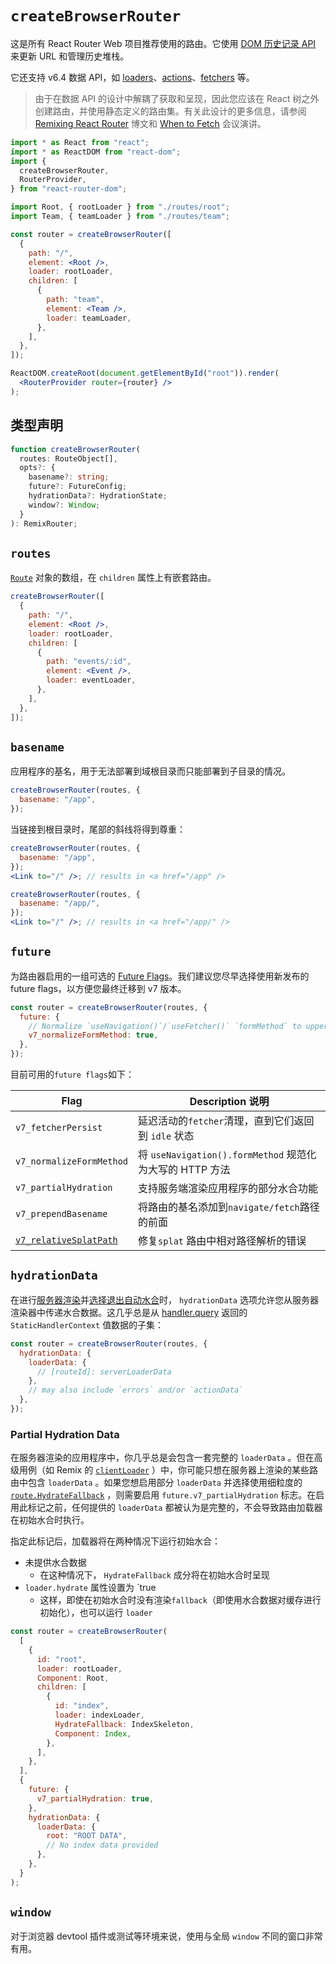 # `createBrowserRouter`

这是所有 React Router Web 项目推荐使用的路由。它使用 [DOM 历史记录 API](https://developer.mozilla.org/en-US/docs/Web/API/History) 来更新 URL 和管理历史堆栈。

它还支持 v6.4 数据 API，如 [loaders](../route/loader)、[actions](../route/action)、[fetchers](../hooks/use-fetcher) 等。

> 由于在数据 API 的设计中解耦了获取和呈现，因此您应该在 React 树之外创建路由，并使用静态定义的路由集。有关此设计的更多信息，请参阅 [Remixing React Router](https://remix.run/blog/remixing-react-router) 博文和 [When to Fetch](https://www.youtube.com/watch?v=95B8mnhzoCM) 会议演讲。

```jsx
import * as React from "react";
import * as ReactDOM from "react-dom";
import {
  createBrowserRouter,
  RouterProvider,
} from "react-router-dom";

import Root, { rootLoader } from "./routes/root";
import Team, { teamLoader } from "./routes/team";

const router = createBrowserRouter([
  {
    path: "/",
    element: <Root />,
    loader: rootLoader,
    children: [
      {
        path: "team",
        element: <Team />,
        loader: teamLoader,
      },
    ],
  },
]);

ReactDOM.createRoot(document.getElementById("root")).render(
  <RouterProvider router={router} />
);
```

## 类型声明

```ts
function createBrowserRouter(
  routes: RouteObject[],
  opts?: {
    basename?: string;
    future?: FutureConfig;
    hydrationData?: HydrationState;
    window?: Window;
  }
): RemixRouter;
```

## `routes`

[`Route`](../components/route) 对象的数组，在 `children` 属性上有嵌套路由。

```jsx
createBrowserRouter([
  {
    path: "/",
    element: <Root />,
    loader: rootLoader,
    children: [
      {
        path: "events/:id",
        element: <Event />,
        loader: eventLoader,
      },
    ],
  },
]);
```

## `basename`

应用程序的基名，用于无法部署到域根目录而只能部署到子目录的情况。

```jsx
createBrowserRouter(routes, {
  basename: "/app",
});
```

当链接到根目录时，尾部的斜线将得到尊重：

```jsx
createBrowserRouter(routes, {
  basename: "/app",
});
<Link to="/" />; // results in <a href="/app" />

createBrowserRouter(routes, {
  basename: "/app/",
});
<Link to="/" />; // results in <a href="/app/" />
```

## `future`

为路由器启用的一组可选的 [Future Flags](../guides/api-development-strategy)。我们建议您尽早选择使用新发布的 future flags，以方便您最终迁移到 v7 版本。

```jsx
const router = createBrowserRouter(routes, {
  future: {
    // Normalize `useNavigation()`/`useFetcher()` `formMethod` to uppercase
    v7_normalizeFormMethod: true,
  },
});
```

目前可用的`future flags`如下：

| Flag                                                         | Description 说明                                         |
| ------------------------------------------------------------ | -------------------------------------------------------- |
| `v7_fetcherPersist`                                          | 延迟活动的`fetcher`清理，直到它们返回到 `idle` 状态      |
| `v7_normalizeFormMethod`                                     | 将 `useNavigation().formMethod` 规范化为大写的 HTTP 方法 |
| `v7_partialHydration`                                        | 支持服务端渲染应用程序的部分水合功能                     |
| `v7_prependBasename`                                         | 将路由的基名添加到`navigate/fetch`路径的前面             |
| [`v7_relativeSplatPath`](../hooks/use-resolved-path#splat-paths) | 修复`splat` 路由中相对路径解析的错误                     |

## `hydrationData`

在进行[服务器渲染](../guides/ssr)并[选择退出自动水合](../routers/static-router-provider#hydrate)时， `hydrationData` 选项允许您从服务器渲染器中传递水合数据。这几乎总是从 [handler.query](../routers/create-static-handler#handlerqueryrequest-opts) 返回的 `StaticHandlerContext` 值数据的子集：

```jsx
const router = createBrowserRouter(routes, {
  hydrationData: {
    loaderData: {
      // [routeId]: serverLoaderData
    },
    // may also include `errors` and/or `actionData`
  },
});
```

###  Partial Hydration Data

在服务器渲染的应用程序中，你几乎总是会包含一套完整的 `loaderData` 。但在高级用例（如 Remix 的 [`clientLoader`](https://remix.run/route/client-loader) ）中，你可能只想在服务器上渲染的某些路由中包含 `loaderData` 。如果您想启用部分 `loaderData` 并选择使用细粒度的 [`route.HydrateFallback`](../route/hydrate-fallback-element) ，则需要启用 `future.v7_partialHydration` 标志。在启用此标记之前，任何提供的 `loaderData` 都被认为是完整的，不会导致路由加载器在初始水合时执行。

指定此标记后，加载器将在两种情况下运行初始水合：

- 未提供水合数据
  - 在这种情况下， `HydrateFallback` 成分将在初始水合时呈现
- `loader.hydrate` 属性设置为 `true
  - 这样，即使在初始水合时没有渲染`fallback`（即使用水合数据对缓存进行初始化），也可以运行 `loader`

```jsx
const router = createBrowserRouter(
  [
    {
      id: "root",
      loader: rootLoader,
      Component: Root,
      children: [
        {
          id: "index",
          loader: indexLoader,
          HydrateFallback: IndexSkeleton,
          Component: Index,
        },
      ],
    },
  ],
  {
    future: {
      v7_partialHydration: true,
    },
    hydrationData: {
      loaderData: {
        root: "ROOT DATA",
        // No index data provided
      },
    },
  }
);
```

## `window`

对于浏览器 devtool 插件或测试等环境来说，使用与全局 `window` 不同的窗口非常有用。